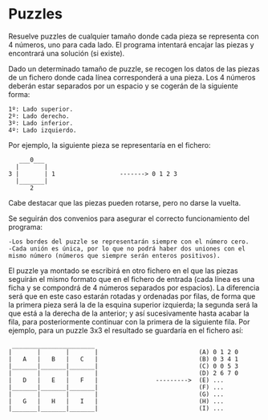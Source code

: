 # Puzzles
Resuelve puzzles de cualquier tamaño donde cada pieza se representa con 4 números, uno para cada lado. El programa intentará encajar las piezas y encontrará una solución (si existe).

Dado un determinado tamaño de puzzle, se recogen los datos de las piezas de un fichero donde cada línea corresponderá a una pieza. Los 4 números deberán estar separados por un espacio y se cogerán de la siguiente forma:

    1º: Lado superior.
    2º: Lado derecho.
    3º: Lado inferior.
    4º: Lado izquierdo.
  
Por ejemplo, la siguiente pieza se representaría en el fichero:

       ___0___
      |       |                       
    3 |       | 1                  -------> 0 1 2 3
      |_______|
          2
        
Cabe destacar que las piezas pueden rotarse, pero no darse la vuelta.

Se seguirán dos convenios para asegurar el correcto funcionamiento del programa:

    -Los bordes del puzzle se representarán siempre con el número cero.
    -Cada unión es única, por lo que no podrá haber dos uniones con el mismo número (números que siempre serán enteros positivos).
  
El puzzle ya montado se escribirá en otro fichero en el que las piezas seguirán el mismo formato que en el fichero de entrada (cada línea es una ficha y se compondrá de 4 números separados por espacios). La diferencia será que en este caso estarán rotadas y ordenadas por filas, de forma que la primera pieza será la de la esquina superior izquierda; la segunda será la que está a la derecha de la anterior; y así sucesivamente hasta acabar la fila, para posteriormente continuar con la primera de la siguiente fila.
Por ejemplo, para un puzzle 3x3 el resultado se guardaría en el fichero así:

     _______________________
    |       |       |       |                            (A) 0 1 2 0
    |   A   |   B   |   C   |                            (B) 0 3 4 1
    |_______|_______|_______|                            (C) 0 0 5 3
    |       |       |       |                            (D) 2 6 7 0
    |   D   |   E   |   F   |                --------->  (E) ...
    |_______|_______|_______|                            (F) ...
    |       |       |       |                            (G) ...
    |   G   |   H   |   I   |                            (H) ...
    |_______|_______|_______|                            (I) ...
